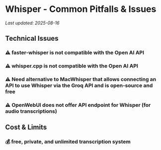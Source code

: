 # Whisper - Common Pitfalls & Issues

*Last updated: 2025-08-16*

## Technical Issues

### ⚠️ faster-whisper is not compatible with the Open AI API

### ⚠️ whisper.cpp is not compatible with the Open AI API

### ⚠️ Need alternative to MacWhisper that allows connecting an API to use Whisper via the Groq API and is open‑source and free

### ⚠️ OpenWebUI does not offer API endpoint for Whisper (for audio transcriptions)

## Cost & Limits

### 💰 free, private, and unlimited transcription system

